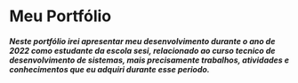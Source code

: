 # Meu Portfólio
##### Neste portfólio irei apresentar meu desenvolvimento durante o ano de 2022 como estudante da escola sesi, relacionado ao curso tecnico de desenvolvimento de sistemas, mais precisamente trabalhos, atividades e conhecimentos que eu adquiri durante esse periodo.
